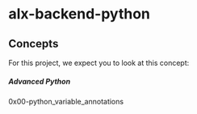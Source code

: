 # alx-backend-python

## Concepts
For this project, we expect you to look at this concept:

##### Advanced Python

0x00-python_variable_annotations